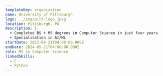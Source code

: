 ```yaml
---
templateKey: organization
name: University of Pittsburgh
logo: ../img/pitt-logo.jpeg
location: Pittsburgh, PA
description: |-
  + Completed BS + MS degrees in Computer Science in just four years
  + Specialization in AI/ML
startDate: 2022-08-21T04:00:00.000Z
endDate: 2024-05-21T04:00:00.000Z
role: MS in Computer Science
linkedSkills:
  - C
  - Python
---
```

